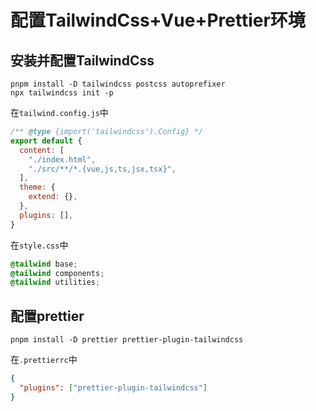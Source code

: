 # 配置TailwindCss+Vue+Prettier环境

## 安装并配置TailwindCss
```
pnpm install -D tailwindcss postcss autoprefixer
npx tailwindcss init -p
```

在`tailwind.config.js`中
```js
/** @type {import('tailwindcss').Config} */
export default {
  content: [
    "./index.html",
    "./src/**/*.{vue,js,ts,jsx,tsx}",
  ],
  theme: {
    extend: {},
  },
  plugins: [],
}
```
在`style.css`中
```css
@tailwind base;
@tailwind components;
@tailwind utilities;
```

## 配置prettier
```shell
pnpm install -D prettier prettier-plugin-tailwindcss
```
在`.prettierrc`中

```json
{
  "plugins": ["prettier-plugin-tailwindcss"]
}
```


